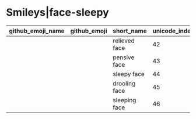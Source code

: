 # Smileys|face-sleepy

|github_emoji_name|github_emoji|short_name|unicode_index|
|---|---|---|---|
|||relieved face|42|
|||pensive face|43|
|||sleepy face|44|
|||drooling face|45|
|||sleeping face|46|
